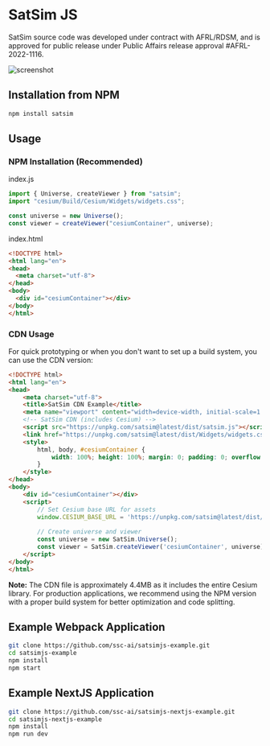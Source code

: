 SatSim JS
=========

SatSim source code was developed under contract with AFRL/RDSM, and is approved for public release under Public Affairs release approval #AFRL-2022-1116.

![screenshot](screenshot.jpg "screenshot")

## Installation from NPM

```sh
npm install satsim
```

## Usage

### NPM Installation (Recommended)

index.js

```javascript
import { Universe, createViewer } from "satsim";
import "cesium/Build/Cesium/Widgets/widgets.css";

const universe = new Universe();
const viewer = createViewer("cesiumContainer", universe);
```

index.html

```html
<!DOCTYPE html>
<html lang="en">
<head>
  <meta charset="utf-8">
</head>
<body>
  <div id="cesiumContainer"></div>
</body>
</html>
```

### CDN Usage

For quick prototyping or when you don't want to set up a build system, you can use the CDN version:

```html
<!DOCTYPE html>
<html lang="en">
<head>
    <meta charset="utf-8">
    <title>SatSim CDN Example</title>
    <meta name="viewport" content="width=device-width, initial-scale=1.0">
    <!-- SatSim CDN (includes Cesium) -->
    <script src="https://unpkg.com/satsim@latest/dist/satsim.js"></script>
    <link href="https://unpkg.com/satsim@latest/dist/Widgets/widgets.css" rel="stylesheet">
    <style>
        html, body, #cesiumContainer {
            width: 100%; height: 100%; margin: 0; padding: 0; overflow: hidden;
        }
    </style>
</head>
<body>
    <div id="cesiumContainer"></div>
    <script>
        // Set Cesium base URL for assets
        window.CESIUM_BASE_URL = 'https://unpkg.com/satsim@latest/dist/';
        
        // Create universe and viewer
        const universe = new SatSim.Universe();
        const viewer = SatSim.createViewer('cesiumContainer', universe);        
    </script>
</body>
</html>
```

**Note:** The CDN file is approximately 4.4MB as it includes the entire Cesium library. For production applications, we recommend using the NPM version with a proper build system for better optimization and code splitting.

## Example Webpack Application

```sh
git clone https://github.com/ssc-ai/satsimjs-example.git
cd satsimjs-example
npm install
npm start
```


## Example NextJS Application

```sh
git clone https://github.com/ssc-ai/satsimjs-nextjs-example.git
cd satsimjs-nextjs-example
npm install
npm run dev
```
